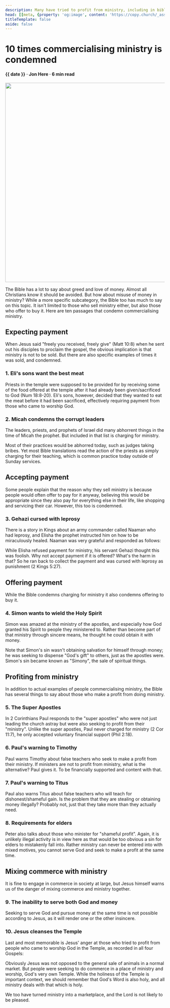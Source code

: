 ```yaml
---
description: Many have tried to profit from ministry, including in biblical times
head: [[meta, {property: 'og:image', content: 'https://copy.church/_assets/articles/commerce-condemned.jpg'}]]
titleTemplate: false
aside: false
---
```


<script lang='ts' setup>

import CommittedPerson from '@/_comp/CommittedPerson.vue'
import BibleQuote from '@/_comp/BibleQuote.vue'
import {nice_date} from '@/_comp/utils'

const date = "Draft"  // nice_date(2023, 3, 2)

</script>


# 10 times commercialising ministry is condemned

<h4 class='article-meta'>{{ date }} · Jon Here · 6 min read</h4>

<img src='/_assets/articles/commerce-condemned.jpg' width='1200' height='630' class='article-hero'>

The Bible has a lot to say about greed and love of money. Almost all Christians know it should be avoided. But how about misuse of money in ministry? While a more specific subcategory, the Bible too has much to say on this topic. It isn't limited to those who sell ministry either, but also those who offer to buy it. Here are ten passages that condemn commercialising ministry.


## Expecting payment
When Jesus said "freely you received, freely give" (Matt 10:8) when he sent out his disciples to proclaim the gospel, the obvious implication is that ministry is not to be sold. But there are also specific examples of times it was sold, and condemned.

### 1. Eli's sons want the best meat

Priests in the temple were supposed to be provided for by receiving some of the food offered at the temple after it had already been given/sacrificed to God (Num 18:8-20). Eli's sons, however, decided that they wanted to eat the meat before it had been sacrificed, effectively requiring payment from those who came to worship God.

<BibleQuote passage="1 Sam 2:15-17"></BibleQuote>


### 2. Micah condemns the corrupt leaders

The leaders, priests, and prophets of Israel did many abhorrent things in the time of Micah the prophet. But included in that list is charging for ministry.

<BibleQuote passage="Micah 3:11b"></BibleQuote>

Most of their practices would be abhorred today, such as judges taking bribes. Yet most Bible translations read the action of the priests as simply charging for their teaching, which is common practice today outside of Sunday services.


## Accepting payment

Some people explain that the reason why they sell ministry is because people would often offer to pay for it anyway, believing this would be appropriate since they also pay for everything else in their life, like shopping and servicing their car. However, this too is condemned.

### 3. Gehazi cursed with leprosy

There is a story in Kings about an army commander called Naaman who had leprosy, and Elisha the prophet instructed him on how to be miraculously healed. Naaman was very grateful and responded as follows:

<BibleQuote passage="2 Kings 5:15-16"></BibleQuote>

While Elisha refused payment for ministry, his servant Gehazi thought this was foolish. Why not accept payment if it is offered? What's the harm in that? So he ran back to collect the payment and was cursed with leprosy as punishment (2 Kings 5:27).


## Offering payment

While the Bible condemns charging for ministry it also condemns offering to buy it.

### 4. Simon wants to wield the Holy Spirit

Simon was amazed at the ministry of the apostles, and especially how God granted his Spirit to people they ministered to. Rather than become part of that ministry through sincere means, he thought he could obtain it with money.

<BibleQuote passage="Acts 8:18-21"></BibleQuote>

Note that Simon's sin wasn't obtaining salvation for himself through money; he was seeking to dispense "God's gift" to others, just as the apostles were. Simon's sin became known as "Simony", the sale of spiritual things.


## Profiting from ministry

In addition to actual examples of people commercialising ministry, the Bible has several things to say about those who make a profit from doing ministry.

### 5. The Super Apostles

In 2 Corinthians Paul responds to the "super apostles" who were not just leading the church astray but were also seeking to profit from their "ministry". Unlike the super apostles, Paul never charged for ministry (2 Cor 11:7), he only accepted voluntary financial support (Phil 2:18).

<BibleQuote passage="2 Cor 2:17"></BibleQuote>


### 6. Paul's warning to Timothy

Paul warns Timothy about false teachers who seek to make a profit from their ministry. If ministers are not to profit from ministry, what is the alternative? Paul gives it. To be financially supported and content with that.

<BibleQuote passage="1 Tim 6:5b-8"></BibleQuote>


### 7. Paul's warning to Titus

Paul also warns Titus about false teachers who will teach for dishonest/shameful gain. Is the problem that they are stealing or obtaining money illegally? Probably not, just that they take more than they actually need.

<BibleQuote passage="Titus 1:10-11"></BibleQuote>


### 8. Requirements for elders

Peter also talks about those who minister for "shameful profit". Again, it is unlikely illegal activity is in view here as that would be too obvious a sin for elders to mistakenly fall into. Rather ministry can never be entered into with mixed motives, you cannot serve God and seek to make a profit at the same time.

<BibleQuote passage="1 Peter 5:1-2"></BibleQuote>


## Mixing commerce with ministry
It is fine to engage in commerce in society at large, but Jesus himself warns us of the danger of mixing commerce and ministry together.


### 9. The inability to serve both God and money
Seeking to serve God and pursue money at the same time is not possible according to Jesus, as it will render one or the other insincere.

<BibleQuote passage="Luke 16:13"></BibleQuote>


### 10. Jesus cleanses the Temple
Last and most memorable is Jesus' anger at those who tried to profit from people who came to worship God in the Temple, as recorded in all four Gospels:

<BibleQuote passage="John 2:14-16"></BibleQuote>

Obviously Jesus was not opposed to the general sale of animals in a normal market. But people were seeking to do commerce in a place of ministry and worship, God's very own Temple. While the holiness of the Temple is important context, we should remember that God's Word is also holy, and all ministry deals with that which is holy.

We too have turned ministry into a marketplace, and the Lord is not likely to be pleased.


&nbsp;

<CommittedPerson id='jon_here'></CommittedPerson>
